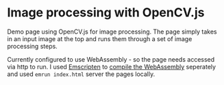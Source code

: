 # Image processing with OpenCV.js

Demo page using OpenCV.js for image processing. The page simply takes in an input image at the top and runs them through a set of image processing steps.

Currently configured to use WebAssembly - so the page needs accessed via http to run. I used [Emscripten](https://kripken.github.io/emscripten-site/index.html) to [compile the WebAssembly](https://docs.opencv.org/3.4.0/d4/da1/tutorial_js_setup.html) seperately and used `emrun index.html` server the pages locally.
